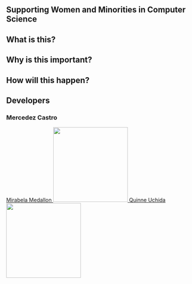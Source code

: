 ## Supporting Women and Minorities in Computer Science 

## What is this?

## Why is this important?

## How will this happen?

## Developers

<h3>Mercedez Castro</h3>


<a href="https://miraabela.github.io/">
Mirabela Medallon
<img width="200" height="200" src="https://miraabela.github.io/images/b.jpg"/>
</a>


<a href="https://qauchida.github.io/">
Quinne Uchida
<img  width="200" height="200" src="https://qauchida.github.io/images/quinne.jpg"/>
</a>
